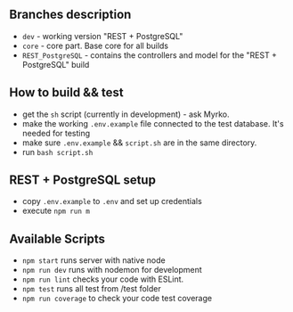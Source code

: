 ## Branches description

 - `dev` - working version "REST + PostgreSQL"
 - `core` - core part. Base core for all builds
 - `REST_PostgreSQL` - contains the controllers and model for the "REST + PostgreSQL" build

## How to build && test

 - get the `sh` script (currently in development) - ask Myrko.
 - make the working `.env.example` file connected to the test database. It's needed for testing
 - make sure `.env.example` && `script.sh` are in the same directory.
 - run `bash script.sh`

## REST + PostgreSQL setup

 - copy `.env.example` to `.env` and set up credentials
 - execute `npm run m`
 
## Available Scripts

 - `npm start` runs server with native node 
 - `npm run dev` runs with nodemon for development
 - `npm run lint` checks your code with ESLint.
 - `npm test` runs all test from /test folder
 - `npm run coverage` to check your code test coverage
 
